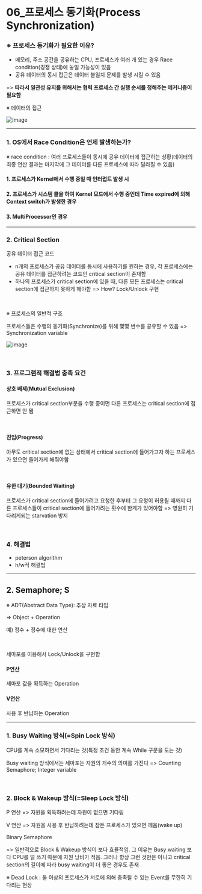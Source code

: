 # 06_프로세스 동기화(Process Synchronization)

### ※ 프로세스 동기화가 필요한 이유?

- 메모리, 주소 공간을 공유하는 CPU, 프로세스가 여러 개 있는 경우 Race condition(경쟁 상태)에 놓일 가능성이 있음
- 공유 데이터의 동시 접근은 데이터 불일치 문제를 발생 시킬 수 있음

=> **따라서 일관성 유지를 위해서는 협력 프로세스 간 실행 순서를 정해주는 메커니즘이 필요함**



※ 데이터의 접근

![image](https://user-images.githubusercontent.com/93081720/164010142-bd836952-3b67-4666-a3ad-60863b7962b7.png)

----

### 1. OS에서 Race Condition은 언제 발생하는가?

※ race condition : 여러 프로세스들이 동시에 공유 데이터에 접근하는 상황(데이터의 최종 연산 결과는 마지막에 그 데이터를 다른 프로세스에 따라 달라질 수 있음)

#### 1. 프로세스가 Kernel에서 수행 중일 때 인터럽트 발생 시

#### 2. 프로세스가 시스템 콜을 하여 Kernel 모드에서 수행 중인데 Time expired에 의해 Context switch가 발생한 경우

#### 3. MultiProcessor인 경우

----

### 2. Critical Section

공유 데이터 접근 코드

- n개의 프로세스가 공유 데이터를 동시에 사용하기를 원하는 경우, 각 프로세스에는 공유 데이터를 접근하려는 코드인 critical section이 존재함
- 하나의 프로세스가 critical section에 있을 때, 다른 모든 프로세스는 critical section에 접근하지 못하게 해야함 => How? Lock/Unlock 구현

<br>

※ 프로세스의 일반적 구조

프로세스들은 수행의 동기화(Synchronize)를 위해 몇몇 변수를 공유할 수 있음 => Synchronization variable

![image](https://user-images.githubusercontent.com/93081720/163669529-507b6829-d087-496a-9f54-40bd586a63be.png)

<br>

### 3. 프로그램적 해결법 충족 요건

#### 상호 배제(Mutual Exclusion)

프로세스가 critical section부분을 수행 중이면 다른 프로세스는 critical section에 접근하면 안 됌

<br>

#### 진입(Progress)

아무도 critical section에 없는 상태에서 critical section에 들어가고자 하는 프로세스가 있으면 들어가게 해줘야함

<br>

#### 유한 대기(Bounded Waiting)

프로세스가 critical section에 들어가려고 요청한 후부터 그 요청이 허용될 때까지 다른 프로세스들이 critical section에 들어가려는 횟수에 한계가 있어야함 => 영원히 기다리게되는 starvation 방지

<br>

### 4. 해결법

- peterson algorithm
- h/w적 해결법

----

## 2. Semaphore; S

※ ADT(Abstract Data Type): 추상 자료 타입

=> Object + Operation

예) 정수 + 정수에 대한 연산

<br>

세마포를 이용해서 Lock/Unlock을 구현함

#### P연산

세마포 값을 획득하는 Operation

#### V연산

사용 후 반납하는 Operation

---

### 1. Busy Waiting 방식(=Spin Lock 방식)

CPU를 계속 소모하면서 기다리는 것(특정 조건 동안 계속 While 구문을 도는 것)

Busy waiting 방식에서는 세마포는 자원의 개수의 의미를 가진다 => Counting Semaphore; Integer variable

<br>

### 2. Block & Wakeup 방식(=Sleep Lock 방식)

P 연산 => 자원을 획득하려는데 자원이 없으면 기다림

V 연산 => 자원을 사용 후 반납하려는데 잠든 프로세스가 있으면 깨움(wake up)

Binary Semaphore

=> 일반적으로 Block & Wakeup 방식이 보다 효율적임. 그 이유는 Busy waiting 보다 CPU를 덜 쓰기 때문에 자원 낭비가 적음. 그러나 항상 그런 것만은 아니고 critical section의 길이에 따라 busy waiting이 더 좋은 경우도 존재



※ Dead Lock : 둘 이상의 프로세스가 서로에 의해 충족될 수 있는 Event를 무한히 기다리는 현상









